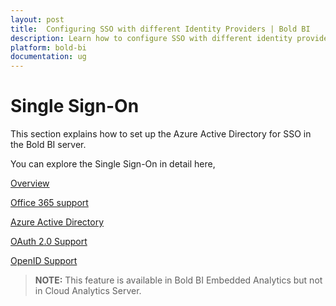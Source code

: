 ```yaml
---
layout: post
title:  Configuring SSO with different Identity Providers | Bold BI
description: Learn how to configure SSO with different identity providers based on OAuth and OpenID in Bold BI deployed in your server.
platform: bold-bi
documentation: ug
---
```


# Single Sign-On

This section explains how to set up the Azure Active Directory for SSO in the Bold BI server.

You can explore the Single Sign-On in detail here,

[Overview](/security-configuration/single-sign-on/overview/)

[Office 365 support](/security-configuration/single-sign-on/office-365-support/)

[Azure Active Directory](/security-configuration/single-sign-on/azure-active-directory/)

[OAuth 2.0 Support](/security-configuration/single-sign-on/oauth-2.0-support/)

[OpenID Support](/security-configuration/single-sign-on/openid-support/)

> **NOTE:** This feature is available in Bold BI Embedded Analytics but not in Cloud Analytics Server.